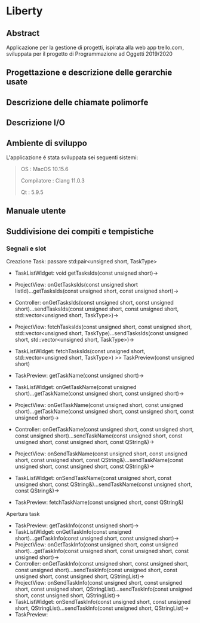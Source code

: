 # Liberty

## Abstract

Applicazione per la gestione di progetti, ispirata alla web app trello.com, sviluppata per il progetto di Programmazione ad Oggetti 2019/2020

## Progettazione e descrizione delle gerarchie usate

## Descrizione delle chiamate polimorfe

## Descrizione I/O

## Ambiente di sviluppo

L'applicazione é stata sviluppata sei seguenti sistemi:

> OS : MacOS 10.15.6
>
> Compilatore : Clang 11.0.3
>
> Qt : 5.9.5

## Manuale utente

## Suddivisione dei compiti e tempistiche

### Segnali e slot

Creazione Task: 
passare std:pair<unsigned short, TaskType>
- TaskListWidget: void getTasksIds(const unsigned short)->
- ProjectView: onGetTasksIds(const unsigned short listId)...getTasksIds(const unsigned short, const unsigned short)->
- Controller: onGetTasksIds(const unsigned short, const unsigned short)...sendTasksIds(const unsigned short, const unsigned short, std::vector<unsigned short, TaskType>)->
- ProjectView: fetchTasksIds(const unsigned short, const unsigned short, std::vector<unsigned short, TaskType)...sendTasksIds(const unsigned short, std::vector<unsigned short, TaskType>)->
- TaskListWidget: fetchTasksIds(const unsigned short, std::vector<unsigned short, TaskType>) >> TaskPreview(const unsigned short)

- TaskPreview: getTaskName(const unsigned short)->
- TaskListWidget: onGetTaskName(const unsigned short)...getTaskName(const unsigned short, const unsigned short)->
- ProjectView: onGetTaskName(const unsigned short, const unsigned short)...getTaskName(const unsigned short, const unsigned short, const unsigned short)->
- Controller: onGetTaskName(const unsigned short, const unsigned short, const unsigned short)...sendTaskName(const unsigned short, const unsigned short, const unsigned short, const QString&)->
- ProjectView: onSendTaskName(const unsigned short, const unsigned short, const unsigned short, const QString&)...sendTaskName(const unsigned short, const unsigned short, const QString&)->
- TaskListWidget: onSendTaskName(const unsigned short, const unsigned short, const QString&)...sendTaskName(const unsigned short, const QString&)->
- TaskPreview: fetchTaskName(const unsigned short, const QString&)


Apertura task
- TaskPreview: getTaskInfo(const unsigned short)->
- TaskListWidget: onGetTaskInfo(const unsigned short)...getTaskInfo(const unsigned short, const unsigned short)->
- ProjectView: onGetTaskInfo(const unsigned short, const unsigned short)...getTaskInfo(const unsigned short, const unsigned short, const unsigned short)->
- Controller: onGetTaskInfo(const unsigned short, const unsigned short, const unsigned short)...sendTaskInfo(const unsigned short, const unsigned short, const unsigned short, QStringList)->
- ProjectView: onSendTaskInfo(const unsigned short, const unsigned short, const unsigned short, QStringList)...sendTaskInfo(const unsigned short, const unsigned short, QStringList)->
- TaskListWidget: onSendTaskInfo(const unsigned short, const unsigned short, QStringList)...sendTaskInfo(const unsigned short, QStringList)->
- TaskPreview: 
